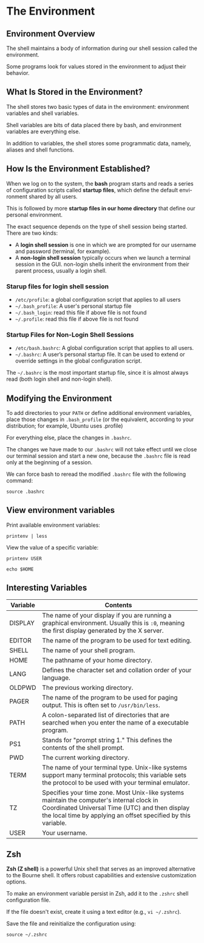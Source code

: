 # The Environment

## Environment Overview

The shell maintains a body of information during our shell session called the environment.

Some programs look for values stored in the environment to adjust their behavior. 


## What Is Stored in the Environment?

The shell stores two basic types of data in the environment: environment variables and shell variables.

Shell variables are bits of data placed there by bash, and environment variables are everything else. 

In addition to variables, the shell stores some programmatic data, namely, aliases and shell functions.


## How Is the Environment Established?

When we log on to the system, the **bash** program starts and reads a series of configuration scripts called **startup files**, which define the default envi- ronment shared by all users.

This is followed by more **startup files in our home directory** that define our personal environment.

The exact sequence depends on the type of shell session being started. There are two kinds:
- A **login shell session** is one in which we are prompted for our username and password (terminal, for example).
- A **non-login shell session** typically occurs when we launch a terminal session in the GUI. non-login shells inherit the environment from their parent process, usually a login shell.


### Starup files for login shell session

- `/etc/profile`: a global configuration script that applies to all users
- `~/.bash_profile`: A user's personal startup file
- `~/.bash_login`: read this file if above file is not found
- `~/.profile`: read this file if above file is not found


### Startup Files for Non-Login Shell Sessions

- `/etc/bash.bashrc`: A global configuration script that applies to all users.
- `~/.bashrc`: A user’s personal startup file. It can be used to extend or override settings in the global configuration script.

The `~/.bashrc` is the most important startup file, since it is almost always read (both login shell and non-login shell).


## Modifying the Environment

To add directories to your `PATH` or define additional environment variables, place those changes in `.bash_profile` (or the equivalent, according to your distribution; for example, Ubuntu uses .profile)

For everything else, place the changes in `.bashrc`.

The changes we have made to our `.bashrc` will not take effect until we close our terminal session and start a new one, because the `.bashrc` file is read only at the beginning of a session.

We can force bash to reread the modified `.bashrc` file with the following command:
```shell
source .bashrc
```


## View environment variables

Print available environment variables:

```shell
printenv | less
```

View the value of a specific variable:
```shell
printenv USER
```

```shell
echo $HOME
```


## Interesting Variables

| Variable | Contents |
|---|---|
| DISPLAY | The name of your display if you are running a graphical environment. Usually this is `:0`, meaning the first display generated by the X server. |
| EDITOR | The name of the program to be used for text editing. |
| SHELL | The name of your shell program. |
| HOME | The pathname of your home directory. |
| LANG | Defines the character set and collation order of your language. |
| OLDPWD | The previous working directory. |
| PAGER | The name of the program to be used for paging output. This is often set to `/usr/bin/less`. |
| PATH | A colon-separated list of directories that are searched when you enter the name of a executable program. |
| PS1 | Stands for "prompt string 1." This defines the contents of the shell prompt. |
| PWD | The current working directory. |
| TERM | The name of your terminal type. Unix-like systems support many terminal protocols; this variable sets the protocol to be used with your terminal emulator. |
| TZ | Specifies your time zone. Most Unix-like systems maintain the computer's internal clock in Coordinated Universal Time (UTC) and then display the local time by applying an offset specified by this variable. |
| USER | Your username. |


## Zsh

**Zsh (Z shell)** is a powerful Unix shell that serves as an improved alternative to the Bourne shell. It offers robust capabilities and extensive customization options.

To make an environment variable persist in Zsh, add it to the `.zshrc` shell configuration file.

If the file doesn't exist, create it using a text editor (e.g., `vi ~/.zshrc`).

Save the file and reinitialize the configuration using:
```
source ~/.zshrc
```
